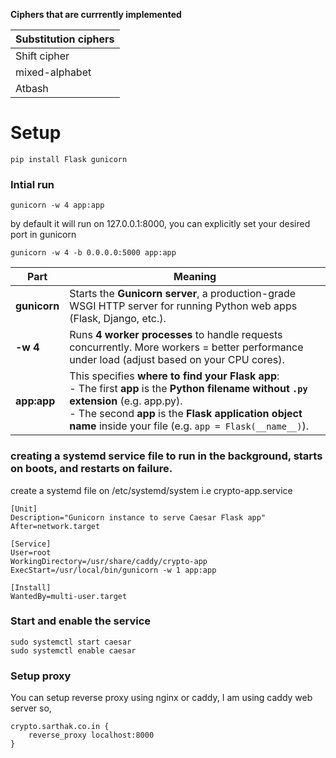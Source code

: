 
**Ciphers that are currrently implemented**

| Substitution ciphers |
| ------ | 
| Shift cipher | 
| mixed-alphabet |
| Atbash |

# Setup 

```
pip install Flask gunicorn

```
### Intial run 

```
gunicorn -w 4 app:app

```

by default it will run on 127.0.0.1:8000, you can explicitly set your desired port in gunicorn

```
gunicorn -w 4 -b 0.0.0.0:5000 app:app
```


| Part         | Meaning                                                                                                                                                                                                                                                         |  
| ------------ | --------------------------------------------------------------------------------------------------------------------------------------------------------------------------------------------------------------------------------------------------------------- |
| **gunicorn** | Starts the **Gunicorn server**, a production-grade WSGI HTTP server for running Python web apps (Flask, Django, etc.).                                                                                                                                          |
| **-w 4**     | Runs **4 worker processes** to handle requests concurrently. More workers = better performance under load (adjust based on your CPU cores).                                                                                                                     |
| **app\:app** | This specifies **where to find your Flask app**: <br> - The first **app** is the **Python filename without `.py` extension** (e.g. app.py). <br> - The second **app** is the **Flask application object name** inside your file (e.g. `app = Flask(__name__)`). |


### creating a systemd service file to run in the background, starts on boots, and restarts on failure.

create a systemd file on /etc/systemd/system i.e crypto-app.service

```
[Unit]
Description="Gunicorn instance to serve Caesar Flask app"
After=network.target

[Service]
User=root
WorkingDirectory=/usr/share/caddy/crypto-app
ExecStart=/usr/local/bin/gunicorn -w 1 app:app

[Install]
WantedBy=multi-user.target
```
### Start and enable the service
```
sudo systemctl start caesar
sudo systemctl enable caesar
```



### Setup proxy

You can setup reverse proxy using nginx or caddy, I am using caddy web server so, 
```
crypto.sarthak.co.in {
    reverse_proxy localhost:8000
}

```
